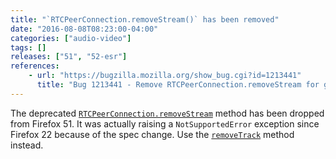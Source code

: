 ```yaml
---
title: "`RTCPeerConnection.removeStream()` has been removed"
date: "2016-08-08T08:23:00-04:00"
categories: ["audio-video"]
tags: []
releases: ["51", "52-esr"]
references:
    - url: "https://bugzilla.mozilla.org/show_bug.cgi?id=1213441"
      title: "Bug 1213441 - Remove RTCPeerConnection.removeStream for good."
---
```

The deprecated [`RTCPeerConnection.removeStream`](https://developer.mozilla.org/docs/Web/API/RTCPeerConnection/removeStream) method has been dropped from Firefox 51. It was actually raising a `NotSupportedError` exception since Firefox 22 because of the spec change. Use the [`removeTrack`](https://developer.mozilla.org/docs/Web/API/RTCPeerConnection/removeTrack) method instead.
